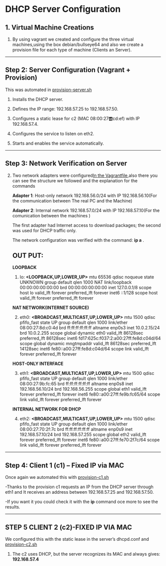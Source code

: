 # DHCP Server Configuration  

## 1. Virtual Machine Creations
1. By using vagrant we created and configure  the three virtual machines,using the box debian/bullseye64 and also we create a provision file for each type of machine (Clients an Server).

---

## Step 2: Server Configuration (Vagrant + Provision)
This was automated in [provision-server.sh](https://github.com/msanoli2503-wq/DHCP-Juan-Manu/blob/main/FILES/provision-server.sh)

1. Installs the DHCP server.

2. Defines the IP range: 192.168.57.25 to 192.168.57.50.

3. Configures a static lease for c2 (MAC 08:00:27:ab:cd:ef) with IP 192.168.57.4.

4. Configures the service to listen on eth2.

5. Starts and enables the service automatically.

---

## Step 3: Network Verification on Server

2. Two network adapters were configured[In the Vagrantfile](https://github.com/msanoli2503-wq/DHCP-Juan-Manu/blob/main/FILES/Vagrantfile),also there you can see the structure we followed and the explanation for the commands 

    
    **Adapter 1**: Host-only network 192.168.56.0/24 with IP 192.168.56.10(For the communication between The real PC and the Machine)
    
    **Adapter 2**: Internal network 192.168.57.0/24 with IP 192.168.57.10(For the comunication between the machines )

   The first adapter had Internet access to download packages; the second was used for DHCP traffic only.
   
   The network configuration was verified with the command: **ip a** . 
    
    **OUT PUT**:
    ----    
   **LOOPBACK**

    1. lo: **<LOOPBACK,UP,LOWER_UP>** mtu 65536 qdisc noqueue state UNKNOWN group default qlen 1000 NAT
    link/loopback 00:00:00:00:00:00 brd 00:00:00:00:00:00
    inet 127.0.0.1/8 scope host lo
       valid_lft forever preferred_lft forever
    inet6 ::1/128 scope host 
       valid_lft forever preferred_lft forever
        
    **NAT NETWORK(INTERNET SOURCE)**

    2. eth0: **<BROADCAST,MULTICAST,UP,LOWER_UP>** mtu 1500 qdisc pfifo_fast state UP group default qlen 1000 
    link/ether 08:00:27:8d:c0:4d brd ff:ff:ff:ff:ff:ff
    altname enp0s3
    inet 10.0.2.15/24 brd 10.0.2.255 scope global dynamic eth0
       valid_lft 86128sec preferred_lft 86128sec
    inet6 fd17:625c:f037:2:a00:27ff:fe8d:c04d/64 scope global dynamic mngtmpaddr 
       valid_lft 86128sec preferred_lft 14128sec
    inet6 fe80::a00:27ff:fe8d:c04d/64 scope link 
       valid_lft forever preferred_lft forever

    **HOST-ONLY INTERFACE**

    3. eth1: **<BROADCAST,MULTICAST,UP,LOWER_UP>** mtu 1500 qdisc pfifo_fast state UP group default qlen 1000
    link/ether 08:00:27:9b:fc:65 brd ff:ff:ff:ff:ff:ff
    altname enp0s8
    inet 192.168.56.10/24 brd 192.168.56.255 scope global eth1
       valid_lft forever preferred_lft forever
    inet6 fe80::a00:27ff:fe9b:fc65/64 scope link 
       valid_lft forever preferred_lft forever

    **INTERNAL NETWORK FOR DHCP**

    4. eth2: **<BROADCAST,MULTICAST,UP,LOWER_UP>** mtu 1500 qdisc pfifo_fast state UP group default qlen 1000
    link/ether 08:00:27:70:2f:7c brd ff:ff:ff:ff:ff:ff
    altname enp0s9
    inet 192.168.57.10/24 brd 192.168.57.255 scope global eth2
       valid_lft forever preferred_lft forever
    inet6 fe80::a00:27ff:fe70:2f7c/64 scope link 
       valid_lft forever preferred_lft forever

---

## Step 4: Client 1 (c1) – Fixed IP via MAC

Once again we automated this with [provision-c1.sh](https://github.com/msanoli2503-wq/DHCP-Juan-Manu/blob/main/FILES/provision-c1.sh)

-Thanks to the provision c1 requests an IP from the DHCP server through eth1 and It receives an address between 192.168.57.25 and 192.168.57.50.

-If you want it you could check it with the  **ip** command oce more to see the results. 

---

## STEP 5 CLIENT 2 (c2)-FIXED IP VIA MAC 
We configured this with the static lease in the server’s dhcpd.conf and [provision-c2.sh](https://github.com/msanoli2503-wq/DHCP-Juan-Manu/blob/main/FILES/provision-c2.sh)

1.  The c2 uses DHCP, but the server recognizes its MAC and always gives: **192.168.57.4**



